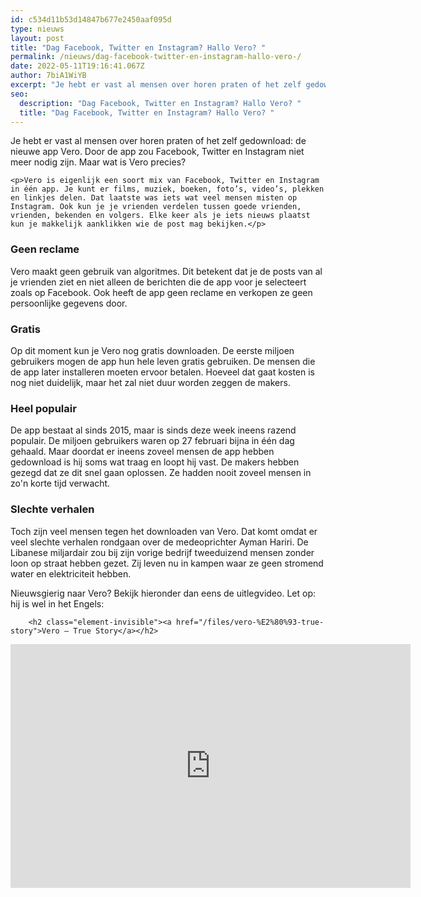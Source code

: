 ```yaml
---
id: c534d11b53d14847b677e2450aaf095d
type: nieuws
layout: post
title: "Dag Facebook, Twitter en Instagram? Hallo Vero? "
permalink: /nieuws/dag-facebook-twitter-en-instagram-hallo-vero-/
date: 2022-05-11T19:16:41.067Z
author: 7biA1WiYB
excerpt: "Je hebt er vast al mensen over horen praten of het zelf gedownload: de nieuwe app Vero. Door de app zou Facebook, Twitter en Instagram niet meer nodig zijn. Maar wat is Vero precies?  "
seo:
  description: "Dag Facebook, Twitter en Instagram? Hallo Vero? "
  title: "Dag Facebook, Twitter en Instagram? Hallo Vero? "
---
```

Je hebt er vast al mensen over horen praten of het zelf gedownload: de nieuwe app Vero. Door de app zou Facebook, Twitter en Instagram niet meer nodig zijn. Maar wat is Vero precies?  

    <p>Vero is eigenlijk een soort mix van Facebook, Twitter en Instagram in één app. Je kunt er films, muziek, boeken, foto’s, video’s, plekken en linkjes delen. Dat laatste was iets wat veel mensen misten op Instagram. Ook kun je je vrienden verdelen tussen goede vrienden, vrienden, bekenden en volgers. Elke keer als je iets nieuws plaatst kun je makkelijk aanklikken wie de post mag bekijken.</p>
<h3>Geen reclame</h3>
<p>Vero maakt geen gebruik van algoritmes. Dit betekent dat je de posts van al je vrienden ziet en niet alleen de berichten die de app voor je selecteert zoals op Facebook. Ook heeft de app geen reclame en verkopen ze geen persoonlijke gegevens door.</p>
<h3>Gratis</h3>
<p>Op dit moment kun je Vero nog gratis downloaden. De eerste miljoen gebruikers mogen de app hun hele leven gratis gebruiken. De mensen die de app later installeren moeten ervoor betalen. Hoeveel dat gaat kosten is nog niet duidelijk, maar het zal niet duur worden zeggen de makers.</p>
<h3>Heel populair</h3>
<p>De app bestaat al sinds 2015, maar is sinds deze week ineens razend populair. De miljoen gebruikers waren op 27 februari bijna in één dag gehaald. Maar doordat er ineens zoveel mensen de app hebben gedownload is hij soms wat traag en loopt hij vast. De makers hebben gezegd dat ze dit snel gaan oplossen. Ze hadden nooit zoveel mensen in zo'n korte tijd verwacht.</p>
<h3>Slechte verhalen</h3>
<p>Toch zijn veel mensen tegen het downloaden van Vero. Dat komt omdat er veel slechte verhalen rondgaan over de medeoprichter Ayman Hariri. De Libanese miljardair zou bij zijn vorige bedrijf tweeduizend mensen zonder loon op straat hebben gezet. Zij leven nu in kampen waar ze geen stromend water en elektriciteit hebben.</p>
<p>Nieuwsgierig naar Vero? Bekijk hieronder dan eens de uitlegvideo. Let op: hij is wel in het Engels:</p>
<p><div class="media media-element-container media-default"><div id="file-532572" class="file file-video file-video-youtube">

        <h2 class="element-invisible"><a href="/files/vero-%E2%80%93-true-story">Vero – True Story</a></h2>
    
  
  <div class="content">
    <div class="media-youtube-video file media-element file-default media-youtube-1">
  <iframe class="media-youtube-player" width="640" height="390" title="Vero – True Story" src="https://www.youtube.com/embed/LdJ-wl0l-Hk?wmode=opaque&controls=" name="Vero – True Story" frameborder="0" allowfullscreen="">Video van Vero – True Story</iframe>
</div>
  </div>

  
</div>
</div>  
